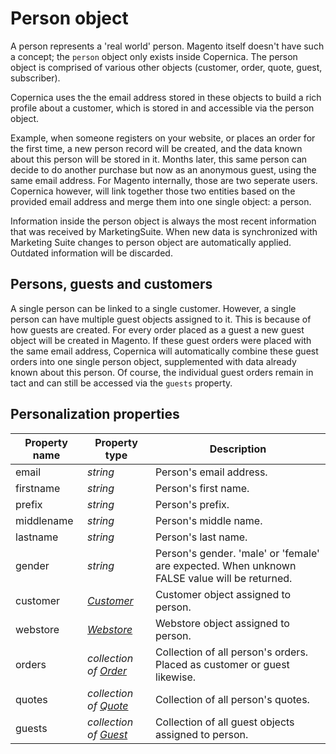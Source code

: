 # Person object

A person represents a 'real world' person. Magento itself doesn't have such a concept; the `person` object only exists inside Copernica. The person object is comprised of various other objects (customer, order, quote, guest, subscriber).

Copernica uses the the email address stored in these objects to build a rich profile about a customer, which
is stored in and accessible via the person object.  

Example, when someone registers on your website, or places an order for the first 
time, a new person record will be created, and the data known about this person 
will be stored in it. Months later, this same person can decide to do another 
purchase but now as an anonymous guest, using the same email address. For Magento 
internally, those are two seperate users. Copernica however, will link together 
those two entities based on the provided email address and merge them into one 
single object: a person. 

Information inside the person object is always the most recent information that was received
by MarketingSuite. When new data is synchronized with Marketing Suite changes to 
person object are automatically applied. Outdated information will be discarded.

## Persons, guests and customers

A single person can be linked to a single customer. However, a single person can have
multiple guest objects assigned to it. This is because of how guests are created.
For every order placed as a guest a new guest object will be created in Magento. If these guest orders 
were placed with the same email address, Copernica will automatically combine these guest 
orders into one single person object, supplemented with data already known about this person. 
Of course, the individual guest orders remain in tact and can still be accessed via the `guests` property. 

## Personalization properties

| Property name   | Property type                                                                                        | Description                                                                                  |
|-----------------|------------------------------------------------------------------------------------------------------|----------------------------------------------------------------------------------------------|
| email           | _string_                                                                                             | Person's email address.                                                                      |
| firstname       | _string_                                                                                             | Person's first name.                                                                         |
| prefix          | _string_                                                                                             | Person's prefix.                                                                             |
| middlename      | _string_                                                                                             | Person's middle name.                                                                        |
| lastname        | _string_                                                                                             | Person's last name.                                                                          | 
| gender          | _string_                                                                                             | Person's gender. 'male' or 'female' are expected. When unknown FALSE value will be returned. |
| customer        | _[Customer](magento-integration/object/customer)_                    		                         | Customer object assigned to person.                                                          | 
| webstore        | _[Webstore](magento-integration/object/webstore)_                                                    | Webstore object assigned to person.                                                          |
| orders          | _collection of [Order](magento-integration/object/order)_ 		                                     | Collection of all person's orders. Placed as customer or guest likewise.                     |
| quotes          | _collection of [Quote](magento-integration/object/quote)_             	                             | Collection of all person's quotes.                                                           |
| guests          | _collection of [Guest](magento-integration/object/guest)_                                    	     | Collection of all guest objects assigned to person.                                          |
